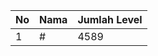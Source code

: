 | No | Nama            | Jumlah Level |
|----|-----------------|--------------|
| 1  | #    |    4589        |
